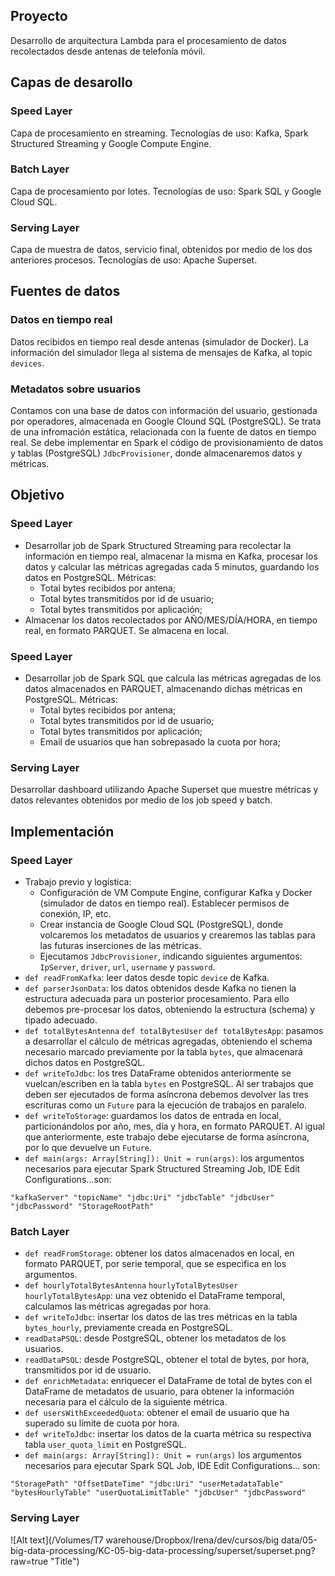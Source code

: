 ## Proyecto
Desarrollo de arquitectura Lambda para el procesamiento de datos recolectados desde antenas de telefonía móvil.

## Capas de desarollo

### Speed Layer
Capa de procesamiento en streaming. Tecnologías de uso: Kafka, Spark Structured Streaming y Google Compute Engine.

### Batch Layer
Capa de procesamiento por lotes. Tecnologías de uso: Spark SQL y Google Cloud SQL.

### Serving Layer
Capa de muestra de datos, servicio final, obtenidos por medio de los dos anteriores procesos. Tecnologías de uso: Apache Superset.

## Fuentes de datos

### Datos en tiempo real
Datos recibidos en tiempo real desde antenas (simulador de Docker). La información del simulador llega al sistema de mensajes de Kafka, al topic `devices`.

### Metadatos sobre usuarios
Contamos con una base de datos con información del usuario, gestionada por operadores, almacenada en Google Clound SQL (PostgreSQL). Se trata de una infromación estática, relacionada con la fuente de datos en tiempo real. 
Se debe implementar en Spark el código de provisionamiento de datos y tablas (PostgreSQL) `JdbcProvisioner`, donde almacenaremos datos y métricas.

## Objetivo

### Speed Layer
* Desarrollar job de Spark Structured Streaming para recolectar la información en tiempo real, almacenar la misma en Kafka, procesar los datos y calcular las métricas agregadas cada 5 minutos, guardando los datos en PostgreSQL. Métricas:
   * Total bytes recibidos por antena; 
   * Total bytes transmitidos por id de usuario; 
   * Total bytes transmitidos por aplicación;
* Almacenar los datos recolectados por AÑO/MES/DÍA/HORA, en tiempo real, en formato PARQUET. Se almacena en local. 

### Speed Layer
* Desarrollar job de Spark SQL que calcula las métricas agregadas de los datos almacenados en PARQUET, almacenando dichas métricas en PostgreSQL. Métricas:
   * Total bytes recibidos por antena; 
   * Total bytes transmitidos por id de usuario; 
   * Total bytes transmitidos por aplicación; 
   * Email de usuarios que han sobrepasado la cuota por hora;

### Serving Layer
Desarrollar dashboard utilizando Apache Superset que muestre métricas y datos relevantes obtenidos por medio de los job speed y batch.  

## Implementación

### Speed Layer

* Trabajo previo y logística:
  * Configuración de VM Compute Engine, configurar Kafka y Docker (simulador de datos en tiempo real). Establecer permisos de conexión, IP, etc.
  * Crear instancia de Google Cloud SQL (PostgreSQL), donde volcaremos los metadatos de usuarios y crearemos las tablas para las futuras inserciones de las métricas.
  * Ejecutamos `JdbcProvisioner`, indicando siguientes argumentos: `IpServer`, `driver`, `url`, `username` y `password`.
* `def readFromKafka`: leer datos desde topic `device` de Kafka.
* `def parserJsonData`: los datos obtenidos desde Kafka no tienen la estructura adecuada para un posterior procesamiento. Para ello debemos pre-procesar los datos, obteniendo la estructura (schema) y tipado adecuado.
* `def totalBytesAntenna` `def totalBytesUser` `def totalBytesApp`: pasamos a desarrollar el cálculo de métricas agregadas, obteniendo el schema necesario marcado previamente por la tabla `bytes`, que almacenará dichos datos en PostgreSQL.
* `def writeToJdbc`: los tres DataFrame obtenidos anteriormente se vuelcan/escriben en la tabla `bytes` en PostgreSQL. Al ser trabajos que deben ser ejecutados de forma asíncrona debemos devolver las tres escrituras como un `Future` para la ejecución de trabajos en paralelo. 
* `def writeToStorage`: guardamos los datos de entrada en local, particionándolos por año, mes, día y hora, en formato PARQUET. Al igual que anteriormente, este trabajo debe ejecutarse de forma asíncrona, por lo que devuelve un `Future`.
* `def main(args: Array[String]): Unit = run(args)`: los argumentos necesarios para ejecutar Spark Structured Streaming Job, IDE Edit Configurations...son:
```
"kafkaServer" "topicName" "jdbc:Uri" "jdbcTable" "jdbcUser" "jdbcPassword" "StorageRootPath"
```

### Batch Layer

* `def readFromStorage`: obtener los datos almacenados en local, en formato PARQUET, por serie temporal, que se especifica en los argumentos.
* `def hourlyTotalBytesAntenna` `hourlyTotalBytesUser` `hourlyTotalBytesApp`: una vez obtenido el DataFrame temporal, calculamos las métricas agregadas por hora.
* `def writeToJdbc`: insertar los datos de las tres métricas en la tabla `bytes_hourly`, previamente creada en PostgreSQL.
* `readDataPSQL`: desde PostgreSQL, obtener los metadatos de los usuarios.
* `readDataPSQL`: desde PostgreSQL, obtener el total de bytes, por hora, transmitidos por id de usuario.
* `def enrichMetadata`: enriquecer el DataFrame de total de bytes con el DataFrame de metadatos de usuario, para obtener la información necesaria para el cálculo de la siguiente métrica.
* `def usersWithExceededQuota`: obtener el email de usuario que ha superado su límite de cuota por hora.
* `def writeToJdbc`: insertar los datos de la cuarta métrica su respectiva tabla `user_quota_limit` en PostgreSQL.
* `def main(args: Array[String]): Unit = run(args)` los argumentos necesarios para ejecutar Spark SQL Job, IDE Edit Configurations... son:
```
"StoragePath" "OffsetDateTime" "jdbc:Uri" "userMetadataTable" "bytesHourlyTable" "userQuotaLimitTable" "jdbcUser" "jdbcPassword"
```

### Serving Layer

![Alt text](/Volumes/T7 warehouse/Dropbox/Irena/dev/cursos/big data/05-big-data-processing/KC-05-big-data-processing/superset/superset.png?raw=true "Title")